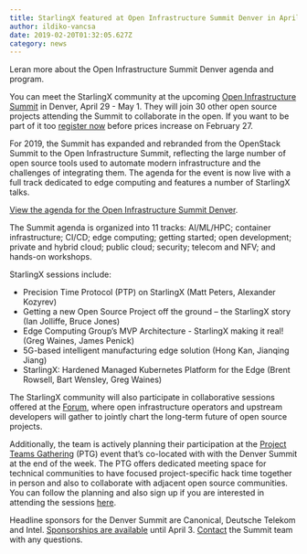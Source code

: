 ```yaml
---
title: StarlingX featured at Open Infrastructure Summit Denver in April
author: ildiko-vancsa
date: 2019-02-20T01:32:05.627Z
category: news
---
```

Leran more about the Open Infrastructure Summit Denver agenda and program. <!-- more -->

You can meet the StarlingX community at the upcoming [Open Infrastructure Summit](https://www.openstack.org/summit/denver-2019/) in Denver, April 29 - May 1. They will join 30 other open source projects attending the Summit to collaborate in the open. If you want to be part of it too [register now](https://openinfrasummitandptgdenver.eventbrite.com/) before prices increase on February 27.

For 2019, the Summit has expanded and rebranded from the OpenStack Summit to the Open Infrastructure Summit, reflecting the large number of open source tools used to automate modern infrastructure and the challenges of integrating them. The agenda for the event is now live with a full track dedicated to edge computing and features a number of StarlingX talks. 

[View the agenda for the Open Infrastructure Summit Denver](https://www.openstack.org/summit/denver-2019/summit-schedule#day=2019-04-29).

The Summit agenda is organized into 11 tracks: AI/ML/HPC; container infrastructure; CI/CD; edge computing; getting started; open development; private and hybrid cloud; public cloud; security; telecom and NFV; and hands-on workshops.

StarlingX sessions include:

- Precision Time Protocol (PTP) on StarlingX (Matt Peters, Alexander Kozyrev)
- Getting a new Open Source Project off the ground – the StarlingX story (Ian Jolliffe, Bruce Jones)
- Edge Computing Group’s MVP Architecture - StarlingX making it real! (Greg Waines, James Penick)
- 5G-based intelligent manufacturing edge solution (Hong Kan, Jianqing Jiang)
- StarlingX: Hardened Managed Kubernetes Platform for the Edge (Brent Rowsell, Bart Wensley, Greg Waines)

The StarlingX community will also participate in collaborative sessions offered at the [Forum](https://wiki.openstack.org/wiki/Forum), where open infrastructure operators and upstream developers will gather to jointly chart the long-term future of open source projects. 

Additionally, the team is actively planning their participation at the [Project Teams Gathering](https://www.openstack.org/ptg) (PTG) event that’s co-located with with the Denver Summit at the end of the week. The PTG offers dedicated meeting space for technical communities to have focused project-specific hack time together in person and also to collaborate with adjacent open source communities. You can follow the planning and also sign up if you are interested in attending the sessions [here](https://etherpad.openstack.org/p/stx-ptg-preparation-denver-2019).

Headline sponsors for the Denver Summit are Canonical, Deutsche Telekom and Intel.  [Sponsorships are available](https://www.openstack.org/summit/denver-2019/sponsors/) until April 3. [Contact](mailto:summit@openstack.org) the Summit team with any questions. 
